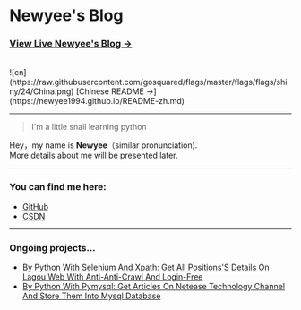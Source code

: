 # Newyee's Blog

### [View Live Newyee's Blog &rarr;](https://newyee1994.github.io)

<br/>
![cn](https://raw.githubusercontent.com/gosquared/flags/master/flags/flags/shiny/24/China.png) [Chinese README &rarr;](https://newyee1994.github.io/README-zh.md)

- - - - -
> I'm a little snail learning python

Hey，my name is **Newyee**（similar pronunciation).<br/>
More details about me will be presented later.

- - - - -
### You can find me here:
- [GitHub](https://github.com/Newyee1994)
- [CSDN](https://blog.csdn.net/Newyee)

- - - - -
### Ongoing projects...
- [By Python With Selenium And Xpath: Get All Positions'S Details On Lagou Web With Anti-Anti-Crawl And Login-Free](https://blog.csdn.net/Newyee/article/details/88577868)
- [By Python With Pymysql: Get Articles On Netease Technology Channel And Store Them Into Mysql Database](https://blog.csdn.net/Newyee/article/details/88702399)
